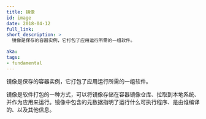 ```yaml
---
title: 镜像
id: image
date: 2018-04-12
full_link: 
short_description: >
  镜像是保存的容器实例，它打包了应用运行所需的一组软件。

aka: 
tags:
- fundamental
---
```


<!--
---
title: Image
id: image
date: 2018-04-12
full_link: 
short_description: >
  Stored instance of a container that holds a set of software needed to run an application.

aka: 
tags:
- fundamental
---
-->

<!--
 Stored instance of a container that holds a set of software needed to run an application.
-->

镜像是保存的容器实例，它打包了应用运行所需的一组软件。

<!--more--> 

<!--
A way of packaging software that allows it to be stored in a container registry, pulled to a local system, and run as an application. Meta data is included in the image that can indicate what executable to run, who built it, and other information.
-->

镜像是软件打包的一种方式，可以将镜像存储在容器镜像仓库、拉取到本地系统、并作为应用来运行。镜像中包含的元数据指明了运行什么可执行程序、是由谁编译的、以及其他信息。
